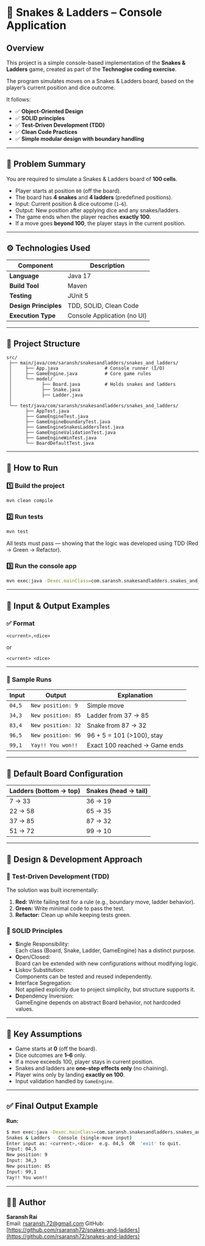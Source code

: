 # 🎲 Snakes & Ladders – Console Application

## Overview
This project is a simple console-based implementation of the **Snakes & Ladders** game, created as part of the **Technogise coding exercise**.

The program simulates moves on a Snakes & Ladders board, based on the player’s current position and dice outcome.

It follows:
- ✅ **Object-Oriented Design**
- ✅ **SOLID principles**
- ✅ **Test-Driven Development (TDD)**
- ✅ **Clean Code Practices**
- ✅ **Simple modular design with boundary handling**

---

## 🧩 Problem Summary
You are required to simulate a Snakes & Ladders board of **100 cells**.

- Player starts at position `00` (off the board).
- The board has **4 snakes** and **4 ladders** (predefined positions).
- Input: Current position & dice outcome (`1–6`).
- Output: New position after applying dice and any snakes/ladders.
- The game ends when the player reaches **exactly 100**.
- If a move goes **beyond 100**, the player stays in the current position.

---

## ⚙️ Technologies Used
| Component | Description |
|------------|--------------|
| **Language** | Java 17 |
| **Build Tool** | Maven |
| **Testing** | JUnit 5 |
| **Design Principles** | TDD, SOLID, Clean Code |
| **Execution Type** | Console Application (no UI) |

---

## 🧱 Project Structure
```
src/
 ├── main/java/com/saransh/snakesandladders/snakes_and_ladders/
 │     ├── App.java                 # Console runner (I/O)
 │     ├── GameEngine.java          # Core game rules
 │     └── model/
 │           ├── Board.java         # Holds snakes and ladders
 │           ├── Snake.java
 │           ├── Ladder.java
 │
 └── test/java/com/saransh/snakesandladders/snakes_and_ladders/
       ├── AppTest.java
       ├── GameEngineTest.java
       ├── GameEngineBoundaryTest.java
       ├── GameEngineSnakesLaddersTest.java
       ├── GameEngineValidationTest.java
       ├── GameEngineWinTest.java
       └── BoardDefaultTest.java
```

---

## 🚀 How to Run

### 1️⃣ Build the project
```bash
mvn clean compile
```

### 2️⃣ Run tests
```bash
mvn test
```
All tests must pass — showing that the logic was developed using TDD (Red → Green → Refactor).

### 3️⃣ Run the console app
```bash
mvn exec:java -Dexec.mainClass=com.saransh.snakesandladders.snakes_and_ladders.App
```

---

## 🧮 Input & Output Examples

### ✅ Format
```
<current>,<dice>
```
or
```
<current> <dice>
```

---

### 🧠 Sample Runs

| Input | Output | Explanation |
|--------|---------|-------------|
| `04,5` | `New position: 9` | Simple move |
| `34,3` | `New position: 85` | Ladder from 37 → 85 |
| `83,4` | `New position: 32` | Snake from 87 → 32 |
| `96,5` | `New position: 96` | 96 + 5 = 101 (>100), stay |
| `99,1` | `Yay!! You won!!` | Exact 100 reached → Game ends |

---

## 🐍 Default Board Configuration

| Ladders (bottom → top) | Snakes (head → tail) |
|-------------------------|----------------------|
| 7 → 33 | 36 → 19 |
| 22 → 58 | 65 → 35 |
| 37 → 85 | 87 → 32 |
| 51 → 72 | 99 → 10 |

---

## 🧪 Design & Development Approach

### 🔹 Test-Driven Development (TDD)
The solution was built incrementally:
1. **Red:** Write failing test for a rule (e.g., boundary move, ladder behavior).
2. **Green:** Write minimal code to pass the test.
3. **Refactor:** Clean up while keeping tests green.

### 🔹 SOLID Principles
- **S**ingle Responsibility:  
  Each class (Board, Snake, Ladder, GameEngine) has a distinct purpose.
- **O**pen/Closed:  
  Board can be extended with new configurations without modifying logic.
- **L**iskov Substitution:  
  Components can be tested and reused independently.
- **I**nterface Segregation:  
  Not applied explicitly due to project simplicity, but structure supports it.
- **D**ependency Inversion:  
  GameEngine depends on abstract Board behavior, not hardcoded values.

---

## 🧠 Key Assumptions
- Game starts at **0** (off the board).
- Dice outcomes are **1–6** only.
- If a move exceeds 100, player stays in current position.
- Snakes and ladders are **one-step effects only** (no chaining).
- Player wins only by landing **exactly on 100**.
- Input validation handled by `GameEngine`.

---

## ✅ Final Output Example

**Run:**
```bash
$ mvn exec:java -Dexec.mainClass=com.saransh.snakesandladders.snakes_and_ladders.App
Snakes & Ladders - Console (single-move input)
Enter input as: <current>,<dice>  e.g. 04,5  OR  'exit' to quit.
Input: 04,5
New position: 9
Input: 34,3
New position: 85
Input: 99,1
Yay!! You won!!
```

---

## 👨‍💻 Author
**Saransh Rai**  
Email: rsaransh.72@gmail.com
GitHub: [https://github.com/rsaransh72/snakes-and-ladders](https://github.com/rsaransh72/snakes-and-ladders)

